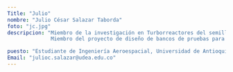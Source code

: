 ```yaml
---
Title: "Julio"
nombre: "Julio César Salazar Taborda"
foto: "jc.jpg"
descripcion: "Miembro de la investigación en Turborreactores del semillero Delta-V.
              Miembro del proyecto de diseño de bancos de pruebas para motores de cohete del semillero Delta-V."

puesto: "Estudiante de Ingeniería Aeroespacial, Universidad de Antioquia"
Email: "julioc.salazar@udea.edu.co"
---
```

